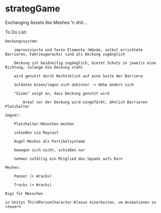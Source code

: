 # strategGame
Exchanging Assets like Meshes 'n shit...

To Do List:

	Deckungssystem: 

		improvisierte und feste Elemente (Wände, selbst errichtete Barrieren, Fahrzeugwracks) sind als Deckung zugänglich

		Deckung ist beidseitig zugänglich, bietet Schutz in jeweils eine Richtung, solange die Deckung steht

		wird genutzt durch Rechtsklick auf eine Seite der Barriere 

		Soldaten knien/legen sich dahinter -> Höhe ändert sich

		"Gizmo" zeigt an, dass Deckung genutzt wird

			Areal vor der Deckung wird eingefärbt, ähnlich Barrieren-Platzhalter

	Gegner:

		Platzhalter-Männchen meshen

		schießen via Raycast

		Kugel-Meshes als Partikelsysteme

		bewegen sich nicht, schießen nur

		nehmen zufällig ein Mitglied des Squads aufs Korn

	Meshes: 

		Panzer (+ Wracks)

		Trucks (+ Wracks)

	Rigs für Menschen
	
	in Unitys ThirdPersonCharacter-Klasse einarbeiten, um Animationen zu steuern
